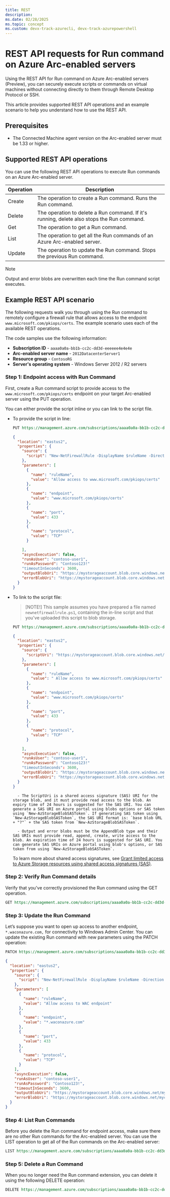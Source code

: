 ```yaml
---
title: REST
description: 
ms.date: 02/28/2025
ms.topic: concept
ms.custom: devx-track-azurecli, devx-track-azurepowershell
---
```


# REST API requests for Run command on Azure Arc-enabled servers

Using the REST API for Run command on Azure Arc-enabled servers (Preview), you can securely execute scripts or commands on virtual machines without connecting directly to them through Remote Desktop Protocol or SSH. 

This article provides supported REST API operations and an example scenario to help you understand how to use the REST API.

## Prerequisites

- The Connected Machine agent version on the Arc-enabled server must be 1.33 or higher.

## Supported REST API operations

You can use the following REST API operations to execute Run commands on an Azure Arc-enabled server.

|Operation  |Description  |
|---------|---------|
|Create |The operation to create a Run command. Runs the Run command. |
|Delete |The operation to delete a Run command. If it's running, delete also stops the Run command. |
|Get |The operation to get a Run command. |
|List |The operation to get all the Run commands of an Azure Arc-enabled server. |
|Update |The operation to update the Run command. Stops the previous Run command. |
 
> [!NOTE]
> Output and error blobs are overwritten each time the Run command script executes.

## Example REST API scenario

The following requests walk you through using the Run command to remotely configure a firewall rule that allows access to the endpoint `www.microsoft.com/pkiops/certs`. The example scenario uses each of the available REST operations.

The code samples use the following information:

- **Subscription ID** - `aaaa0a0a-bb1b-cc2c-dd3d-eeeeee4e4e4e`
- **Arc-enabled server name** -  `2012DatacenterServer1`
- **Resource group** - `ContosoRG`
- **Server's operating system** - Windows Server 2012 / R2 servers


### Step 1: Endpoint access with Run Command

First, create a Run command script to provide access to the `www.microsoft.com/pkiops/certs` endpoint on your target Arc-enabled server using the PUT operation.

You can either provide the script inline or you can link to the script file. 

- To provide the script in line:

    ```rest
    PUT https://management.azure.com/subscriptions/aaaa0a0a-bb1b-cc2c-dd3d-eeeeee4e4e4e/resourceGroups/ContosoRG/providers/Microsoft.HybridCompute/machines/2012DatacenterServer1/runCommands/EndpointAccessCommand?api-version=2023-10-03-preview
    ```

    ```json
    {
      "location": "eastus2",
      "properties": {
        "source": {
          "script": "New-NetFirewallRule -DisplayName $ruleName -Direction Outbound -Action Allow -RemoteAddress $endpoint -RemotePort $port -Protocol $protocol"
        },
        "parameters": [
          {
            "name": "ruleName",
            "value": "Allow access to www.microsoft.com/pkiops/certs"
          },
          {
            "name": "endpoint",
            "value": "www.microsoft.com/pkiops/certs"
          },
          {
            "name": "port",
            "value": 433
          },
          {
            "name": "protocol",
            "value": "TCP"
          }

        ],
        "asyncExecution": false,
        "runAsUser": "contoso-user1",
        "runAsPassword": "Contoso123!"
        "timeoutInSeconds": 3600,
        "outputBlobUri": "https://mystorageaccount.blob.core.windows.net/myscriptoutputcontainer/MyScriptoutput.txt",
        "errorBlobUri": "https://mystorageaccount.blob.core.windows.net/mycontainer/MyScriptError.txt"
      }
    }
    ```

- To link to the script file: 
    > [NOTE!]
    > This sample assumes you have prepared a file named `newnetfirewallrule.ps1`, containing the in-line script and that you've uploaded this script to blob storage.

    ```rest
    PUT https://management.azure.com/subscriptions/aaaa0a0a-bb1b-cc2c-dd3d-eeeeee4e4e4e/resourceGroups/ContosoRG/providers/Microsoft.HybridCompute/machines/2012DatacenterServer1/runCommands/EndpointAccessCommand?api-version=2023-10-03-preview
    ```

    ```json
    {
      "location": "eastus2",
      "properties": {
        "source": {
          "scriptUri": "https://mystorageaccount.blob.core.windows.net/myscriptoutputcontainer/newnetfirewallrule.ps1"
        },
        "parameters": [
          {
            "name": "ruleName",
            "value": " Allow access to www.microsoft.com/pkiops/certs"
          },
          {
            "name": "endpoint",
            "value": "www.microsoft.com/pkiops/certs"
          },
          {
            "name": "port",
            "value": 433
          },
          {
            "name": "protocol",
            "value": "TCP"
          }

        ],
        "asyncExecution": false,
        "runAsUser": "contoso-user1",
        "runAsPassword": "Contoso123!"
        "timeoutInSeconds": 3600,
        "outputBlobUri": "https://mystorageaccount.blob.core.windows.net/myscriptoutputcontainer/MyScriptoutput.txt",
        "errorBlobUri": "https://mystorageaccount.blob.core.windows.net/mycontainer/MyScriptError.txt"
      }
    }
    ```

        - The ScriptUri is a shared access signature (SAS) URI for the storage blob, and it must provide read access to the blob. An expiry time of 24 hours is suggested for the SAS URI. You can generate a SAS URI on Azure portal using blobs options or SAS token using `New-AzStorageBlobSASToken`. If generating SAS token using `New-AzStorageBlobSASToken`, the SAS URI format is: `base blob URL + "?"` + the SAS token from `New-AzStorageBlobSASToken`. 

        - Output and error blobs must be the AppendBlob type and their SAS URIs must provide read, append, create, write access to the blob. An expiration time of 24 hours is suggested for SAS URI. You can generate SAS URIs on Azure portal using blob's options, or SAS token from using `New-AzStorageBlobSASToken`.

    To learn more about shared access signatures, see [Grant limited access to Azure Storage resources using shared access signatures (SAS)](/azure/storage/common/storage-sas-overview).

### Step 2: Verify Run Command details

Verify that you've correctly provisioned the Run command using the GET operation.

```rest
GET https://management.azure.com/subscriptions/aaaa0a0a-bb1b-cc2c-dd3d-eeeeee4e4e4e/resourceGroups/ContosoRG/providers/Microsoft.HybridCompute/machines/2012DatacenterServer1/runCommands/EndpointAccessCommand?api-version=2023-10-03-preview
```

### Step 3: Update the Run Command

Let’s suppose you want to open up access to another endpoint, `*.waconazure.com,` for connectivity to Windows Admin Center. You can update the existing Run command with new parameters using the PATCH operation:


```rest
PATCH https://management.azure.com/subscriptions/aaaa0a0a-bb1b-cc2c-dd3d-eeeeee4e4e4e/resourceGroups/ContosoRG/providers/Microsoft.HybridCompute/machines/2012DatacenterServer1/runCommands/EndpointAccessCommand?api-version=2023-10-03-preview
```

```json
{
  "location": "eastus2",
  "properties": {
    "source": {
      "script": "New-NetFirewallRule -DisplayName $ruleName -Direction Outbound -Action Allow -RemoteAddress $endpoint -RemotePort $port -Protocol $protocol"
    },
    "parameters": [
      {
        "name": "ruleName",
        "value": "Allow access to WAC endpoint"
      },
      {
        "name": "endpoint",
        "value": "*.waconazure.com"
      },
      {
        "name": "port",
        "value": 433
      },
      {
        "name": "protocol",
        "value": "TCP"
      }
    ],
    "asyncExecution": false,
    "runAsUser": "contoso-user1",
    "runAsPassword": "Contoso123!",
    "timeoutInSeconds": 3600,
    "outputBlobUri": "https://mystorageaccount.blob.core.windows.net/myscriptoutputcontainer/MyScriptoutput.txt",
    "errorBlobUri": "https://mystorageaccount.blob.core.windows.net/mycontainer/MyScriptError.txt"
  }
}
```

### Step 4: List Run Commands

Before you delete the Run command for endpoint access, make sure there are no other Run commands for the Arc-enabled server. You can use the LIST operation to get all of the Run commands on the Arc-enabled server:

```rest
LIST https://management.azure.com/subscriptions/aaaa0a0a-bb1b-cc2c-dd3d-eeeeee4e4e4e/resourceGroups/ContosoRG/providers/Microsoft.HybridCompute/machines/2012DatacenterServer1/runCommands/
```

### Step 5: Delete a Run Command

When you no longer need the Run command extension, you can delete it using the following DELETE operation:

```rest
DELETE https://management.azure.com/subscriptions/aaaa0a0a-bb1b-cc2c-dd3d-eeeeee4e4e4e/resourceGroups/ContosoRG/providers/Microsoft.HybridCompute/machines/2012DatacenterServer1/runCommands/EndpointAccessCommand?api-version=2023-10-03-preview
```
